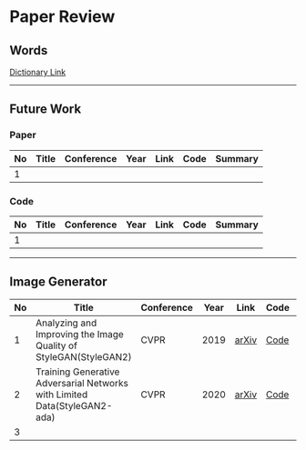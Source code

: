 Paper Review
============

Words
-----

[Dictionary Link](https://github.com/doublejy715/Paper_review/issues/1)

---

Future Work
-----------

### Paper

No | Title | Conference | Year | Link | Code | Summary |  
------------ | ------------- |----------|----------|----------|----------|----------|  
1 | ||||||

### Code

No | Title | Conference | Year | Link | Code | Summary |  
------------ | ------------- |----------|----------|----------|----------|----------|  
1 | ||||||

---

Image Generator
---------------

No | Title | Conference | Year | Link | Code | Summary |  
------------ | ------------- |----------|----------|----------|----------|----------|  
1 | Analyzing and Improving the Image Quality of StyleGAN(StyleGAN2) |CVPR |2019 |[arXiv](https://arxiv.org/abs/1912.04958)|[Code](https://github.com/NVlabs/stylegan2)|[Summary](https://github.com/doublejy715/Paper_review/issues/1)|  
2 | Training Generative Adversarial Networks with Limited Data(StyleGAN2-ada) | CVPR | 2020 | [arXiv](https://arxiv.org/abs/2006.06676v1)|[Code](https://github.com/NVlabs/stylegan2-ada-pytorch)|[Summary]() |  
3 | | | | | | |
